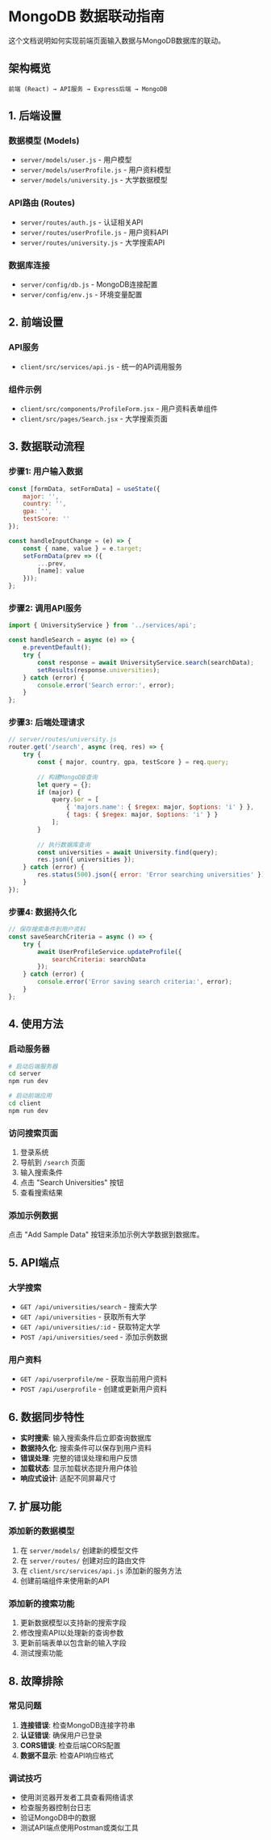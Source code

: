 # MongoDB 数据联动指南

这个文档说明如何实现前端页面输入数据与MongoDB数据库的联动。

## 架构概览

```
前端 (React) → API服务 → Express后端 → MongoDB
```

## 1. 后端设置

### 数据模型 (Models)
- `server/models/user.js` - 用户模型
- `server/models/userProfile.js` - 用户资料模型
- `server/models/university.js` - 大学数据模型

### API路由 (Routes)
- `server/routes/auth.js` - 认证相关API
- `server/routes/userProfile.js` - 用户资料API
- `server/routes/university.js` - 大学搜索API

### 数据库连接
- `server/config/db.js` - MongoDB连接配置
- `server/config/env.js` - 环境变量配置

## 2. 前端设置

### API服务
- `client/src/services/api.js` - 统一的API调用服务

### 组件示例
- `client/src/components/ProfileForm.jsx` - 用户资料表单组件
- `client/src/pages/Search.jsx` - 大学搜索页面

## 3. 数据联动流程

### 步骤1: 用户输入数据
```javascript
const [formData, setFormData] = useState({
    major: '',
    country: '',
    gpa: '',
    testScore: ''
});

const handleInputChange = (e) => {
    const { name, value } = e.target;
    setFormData(prev => ({
        ...prev,
        [name]: value
    }));
};
```

### 步骤2: 调用API服务
```javascript
import { UniversityService } from '../services/api';

const handleSearch = async (e) => {
    e.preventDefault();
    try {
        const response = await UniversityService.search(searchData);
        setResults(response.universities);
    } catch (error) {
        console.error('Search error:', error);
    }
};
```

### 步骤3: 后端处理请求
```javascript
// server/routes/university.js
router.get('/search', async (req, res) => {
    try {
        const { major, country, gpa, testScore } = req.query;
        
        // 构建MongoDB查询
        let query = {};
        if (major) {
            query.$or = [
                { 'majors.name': { $regex: major, $options: 'i' } },
                { tags: { $regex: major, $options: 'i' } }
            ];
        }
        
        // 执行数据库查询
        const universities = await University.find(query);
        res.json({ universities });
    } catch (error) {
        res.status(500).json({ error: 'Error searching universities' });
    }
});
```

### 步骤4: 数据持久化
```javascript
// 保存搜索条件到用户资料
const saveSearchCriteria = async () => {
    try {
        await UserProfileService.updateProfile({
            searchCriteria: searchData
        });
    } catch (error) {
        console.error('Error saving search criteria:', error);
    }
};
```

## 4. 使用方法

### 启动服务器
```bash
# 启动后端服务器
cd server
npm run dev

# 启动前端应用
cd client
npm run dev
```

### 访问搜索页面
1. 登录系统
2. 导航到 `/search` 页面
3. 输入搜索条件
4. 点击 "Search Universities" 按钮
5. 查看搜索结果

### 添加示例数据
点击 "Add Sample Data" 按钮来添加示例大学数据到数据库。

## 5. API端点

### 大学搜索
- `GET /api/universities/search` - 搜索大学
- `GET /api/universities` - 获取所有大学
- `GET /api/universities/:id` - 获取特定大学
- `POST /api/universities/seed` - 添加示例数据

### 用户资料
- `GET /api/userprofile/me` - 获取当前用户资料
- `POST /api/userprofile` - 创建或更新用户资料

## 6. 数据同步特性

- **实时搜索**: 输入搜索条件后立即查询数据库
- **数据持久化**: 搜索条件可以保存到用户资料
- **错误处理**: 完整的错误处理和用户反馈
- **加载状态**: 显示加载状态提升用户体验
- **响应式设计**: 适配不同屏幕尺寸

## 7. 扩展功能

### 添加新的数据模型
1. 在 `server/models/` 创建新的模型文件
2. 在 `server/routes/` 创建对应的路由文件
3. 在 `client/src/services/api.js` 添加新的服务方法
4. 创建前端组件来使用新的API

### 添加新的搜索功能
1. 更新数据模型以支持新的搜索字段
2. 修改搜索API以处理新的查询参数
3. 更新前端表单以包含新的输入字段
4. 测试搜索功能

## 8. 故障排除

### 常见问题
1. **连接错误**: 检查MongoDB连接字符串
2. **认证错误**: 确保用户已登录
3. **CORS错误**: 检查后端CORS配置
4. **数据不显示**: 检查API响应格式

### 调试技巧
- 使用浏览器开发者工具查看网络请求
- 检查服务器控制台日志
- 验证MongoDB中的数据
- 测试API端点使用Postman或类似工具 